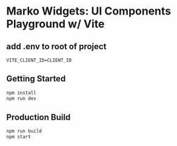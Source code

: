 Marko Widgets: UI Components Playground w/ Vite
==================================

## add .env to root of project
```
VITE_CLIENT_ID=CLIENT_ID
```

## Getting Started

```bash
npm install
npm run dev
```

## Production Build
```bash
npm run build
npm start
```
